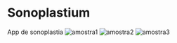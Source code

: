 # Sonoplastium
App de sonoplastia
![amostra1](https://user-images.githubusercontent.com/108356462/181765431-c4d0d215-30e4-46e3-a7a3-296d6f35975d.jpg)
![amostra2](https://user-images.githubusercontent.com/108356462/181765454-33844823-0730-4f0a-94b6-ad91c4b5deec.jpg)
![amostra3](https://user-images.githubusercontent.com/108356462/181765470-a1ce7c0e-7dbc-4fa8-8f70-e0a5788ead82.jpg)
